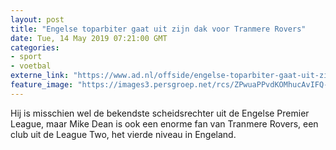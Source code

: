 ```yaml
---
layout: post
title: "Engelse toparbiter gaat uit zijn dak voor Tranmere Rovers"
date: Tue, 14 May 2019 07:21:00 GMT
categories: 
- sport 
- voetbal 
externe_link: "https://www.ad.nl/offside/engelse-toparbiter-gaat-uit-zijn-dak-voor-tranmere-rovers~ac98eaf6/"
feature_image: "https://images3.persgroep.net/rcs/ZPwuaPPvdKOMhucAvIFQ-5pjgeU/diocontent/147338524/_fitwidth/400/?appId=21791a8992982cd8da851550a453bd7f&quality=0.7"
---
```


Hij is misschien wel de bekendste scheidsrechter uit de Engelse Premier League, maar Mike Dean is ook een enorme fan van Tranmere Rovers, een club uit de League Two, het vierde niveau in Engeland.
